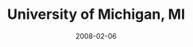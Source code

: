 ---
title: "University of Michigan, MI"
project_id: 
date: 2008-02-06
conference_id: ""
presenters:
   - peter_bandettini
summary: "<p>University of Michigan, MI</p>"
file: /assets/presentations/T219.ppt
filename: T219.ppt
layout: presentation
---